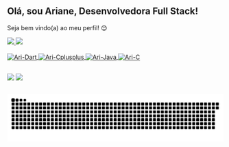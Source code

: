 ## Olá, sou Ariane, Desenvolvedora Full Stack!

Seja bem vindo(a) ao meu perfil! :blush:

<!-- Readme Stats: https://github.com/anuraghazra/github-readme-stats/blob/master/readme.md#deploy-on-your-own-vercel-instance -->
<div>
  <a href="https://github.com/aricoelhog">
  <img height="140em" src="https://github-readme-stats.vercel.app/api?username=aricoelhog&show_icons=true&theme=transparent&include_all_commits=true&count_private=true"/>
  <img height="140em" src="https://github-readme-stats.vercel.app/api/top-langs/?username=aricoelhog&layout=compact&hide_progress=true&langs_count=168&theme=transparent"/>
</div>

<!-- Para adicionar novos ícones: https://devicon.dev/ -->
<div style="display: inline_block"><br>
  <img align="center" alt="Ari-Dart" height="30" width="40" src="https://cdn.jsdelivr.net/gh/devicons/devicon@latest/icons/dart/dart-plain-wordmark.svg">
  <img align="center" alt="Ari-Cplusplus" height="30" width="40" src="https://cdn.jsdelivr.net/gh/devicons/devicon@latest/icons/cplusplus/cplusplus-original.svg">  
  <img align="center" alt="Ari-Java" height="30" width="40" src="https://cdn.jsdelivr.net/gh/devicons/devicon@latest/icons/java/java-original-wordmark.svg">  
  <img align="center" alt="Ari-C" height="30" width="40" src="https://cdn.jsdelivr.net/gh/devicons/devicon@latest/icons/c/c-original.svg">
</div>

  ##
 
<div> 
  <a href = "mailto:arianecoelho029@gmail.com"><img src="https://img.shields.io/badge/-Gmail-%23333?style=for-the-badge&logo=gmail&logoColor=white" target="_blank"></a>
  <a href="https://www.linkedin.com/in/aricoelhog/" target="_blank"><img src="https://img.shields.io/badge/-LinkedIn-%230077B5?style=for-the-badge&logo=linkedin&logoColor=white" target="_blank"></a>   
</div>

  ##

![Snake animation](https://github.com/aricoelhog/aricoelhog/blob/output/github-contribution-grid-snake.svg)

